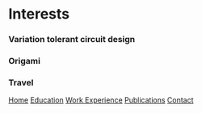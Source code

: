 # Interests

### Variation tolerant circuit design

### Origami

### Travel

[Home](https://ishitamukhopadhyay.github.io/index.html) [Education](https://ishitamukhopadhyay.github.io/education.html) [Work Experience](https://ishitamukhopadhyay.github.io/workexperience.html) [Publications](https://ishitamukhopadhyay.github.io/publications.html) [Contact](https://ishitamukhopadhyay.github.io/contact.html)
